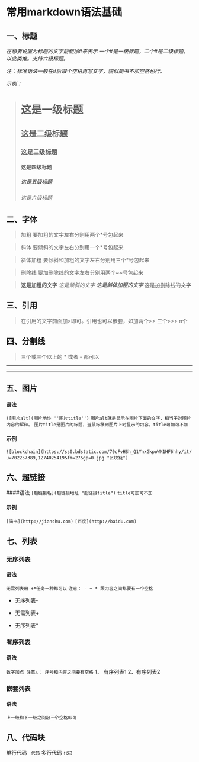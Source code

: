 # 常用markdown语法基础

## 一、标题
*在想要设置为标题的文字前面加#来表示*
*一个#是一级标题，二个#是二级标题，以此类推。支持六级标题。*

*注：标准语法一般在#后跟个空格再写文字，貌似简书不加空格也行。*

*示例：*
># 这是一级标题         
>## 这是二级标题
>### 这是三级标题
>#### 这是四级标题
>##### 这是五级标题
>###### 这是六级标题

## 二、字体
>加粗
要加粗的文字左右分别用两个*号包起来

>斜体
要倾斜的文字左右分别用一个*号包起来

>斜体加粗
要倾斜和加粗的文字左右分别用三个*号包起来

>删除线
要加删除线的文字左右分别用两个~~号包起来

> **这是加粗的文字**
> *这是倾斜的文字*
> ***这是斜体加粗的文字***
> ~~这是加删除线的文字~~

## 三、引用

> 在引用的文字前面加>即可。引用也可以嵌套，如加两个>> 三个>>> n个

## 四、分割线

> 三个或三个以上的 * 或者 - 都可以

----
****

## 五、图片
#### 语法
`![图片alt](图片地址 ''图片title'')`
`图片alt就是显示在图片下面的文字，相当于对图片内容的解释。`
`图片title是图片的标题，当鼠标移到图片上时显示的内容。title可加可不加`

#### 示例
`![blockchain](https://ss0.bdstatic.com/70cFvHSh_Q1YnxGkpoWK1HF6hhy/it/
u=702257389,1274025419&fm=27&gp=0.jpg "区块链")`

## 六、超链接
####语法
`[超链接名](超链接地址 "超链接title")`
`title可加可不加`
#### 示例
`[简书](http://jianshu.com)`
`[百度](http://baidu.com)`

## 七、列表
### 无序列表
#### 语法
`无需列表用-+*任务一种都可以`
`注意： - + * 跟内容之间都要有一个空格`

- 无序列表-
+ 无需列表+
* 无序列表*
### 有序列表
#### 语法
`数字加点 注意⚠️： 序号和内容之间要有空格`
1、 有序列表1
2、有序列表2
### 嵌套列表
#### 语法
`上一级和下一级之间敲三个空格即可`

## 八、代码块
单行代码 ` 代码`
多行代码 ``` 代码 ```